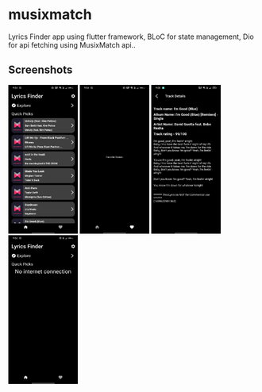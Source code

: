 # musixmatch
Lyrics Finder app using flutter framework, BLoC for state management, Dio for api fetching using MusixMatch api..

## Screenshots

<p float="left">
    <img src="https://github.com/zajiim/lyrics_finder_musixmatch/blob/main/screenshots/HomeScreen.jpg" width="140" height="300" />
    <img src="https://github.com/zajiim/lyrics_finder_musixmatch/blob/main/screenshots/FavoriteScreen.jpg" width="140" height="300" />
    <img src="https://github.com/zajiim/lyrics_finder_musixmatch/blob/main/screenshots/Details_Lyrics_Screen.jpg" width="140" height="300" />
    <img src="https://github.com/zajiim/lyrics_finder_musixmatch/blob/main/screenshots/NoInternetScreen.jpg" width="140" height="300" />
</p>